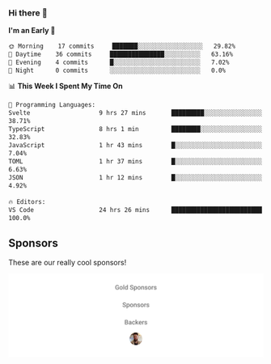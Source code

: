 ### Hi there 👋

<!--
**alexanderniebuhr/alexanderniebuhr** is a ✨ _special_ ✨ repository because its `README.md` (this file) appears on your GitHub profile.

Here are some ideas to get you started:

- 🔭 I’m currently working on ...
- 🌱 I’m currently learning ...
- 👯 I’m looking to collaborate on ...
- 🤔 I’m looking for help with ...
- 💬 Ask me about ...
- 📫 How to reach me: ...
- 😄 Pronouns: ...
- ⚡ Fun fact: ...
-->

<!--START_SECTION:waka-->
**I'm an Early 🐤** 

```text
🌞 Morning    17 commits     ███████░░░░░░░░░░░░░░░░░░   29.82% 
🌆 Daytime    36 commits     ███████████████░░░░░░░░░░   63.16% 
🌃 Evening    4 commits      █░░░░░░░░░░░░░░░░░░░░░░░░   7.02% 
🌙 Night      0 commits      ░░░░░░░░░░░░░░░░░░░░░░░░░   0.0%

```


📊 **This Week I Spent My Time On** 

```text
💬 Programming Languages: 
Svelte                   9 hrs 27 mins       █████████░░░░░░░░░░░░░░░░   38.71% 
TypeScript               8 hrs 1 min         ████████░░░░░░░░░░░░░░░░░   32.83% 
JavaScript               1 hr 43 mins        █░░░░░░░░░░░░░░░░░░░░░░░░   7.04% 
TOML                     1 hr 37 mins        █░░░░░░░░░░░░░░░░░░░░░░░░   6.63% 
JSON                     1 hr 12 mins        █░░░░░░░░░░░░░░░░░░░░░░░░   4.92%

🔥 Editors: 
VS Code                  24 hrs 26 mins      █████████████████████████   100.0%

```


<!--END_SECTION:waka-->

## Sponsors

These are our really cool sponsors!

<!-- sponsors -->

<!-- sponsors -->

<p align="center">
  <a href="https://github.com/sponsors/alexanderniebuhr">
    <img src='./sponsors.svg'/>
  </a>
</p>
